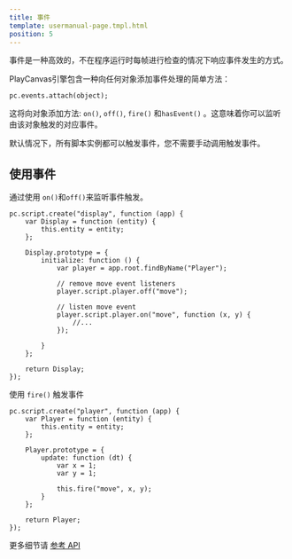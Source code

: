 ```yaml
---
title: 事件
template: usermanual-page.tmpl.html
position: 5
---
```


事件是一种高效的，不在程序运行时每帧进行检查的情况下响应事件发生的方式。

PlayCanvas引擎包含一种向任何对象添加事件处理的简单方法：

~~~javascript~~~
pc.events.attach(object);
~~~

这将向对象添加方法: `on()`, `off()`, `fire()` 和`hasEvent()` 。这意味着你可以监听由该对象触发的对应事件。

默认情况下，所有脚本实例都可以触发事件，您不需要手动调用触发事件。

## 使用事件

通过使用 `on()`和`off()`来监听事件触发。

~~~javascript~~~
pc.script.create("display", function (app) {
    var Display = function (entity) {
        this.entity = entity;
    };

    Display.prototype = {
        initialize: function () {
            var player = app.root.findByName("Player");

            // remove move event listeners
            player.script.player.off("move");

            // listen move event
            player.script.player.on("move", function (x, y) {
                //...
            });

        }
    };

    return Display;
});
~~~

使用 `fire()` 触发事件

~~~javascript~~~
pc.script.create("player", function (app) {
    var Player = function (entity) {
        this.entity = entity;
    };

    Player.prototype = {
        update: function (dt) {
            var x = 1;
            var y = 1;

            this.fire("move", x, y);
        }
    };

    return Player;
});
~~~

更多细节请 [参考 API ][1]

[1]: http://developer.playcanvas.com/en/api/pc.events.html#fire


